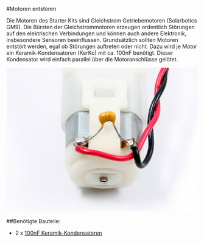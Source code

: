 #Motoren entstören

Die Motoren des Starter Kits sind Gleichstrom Getriebemotoren (Solarbotics GM9). Die Bürsten der Gleichstrommotoren erzeugen ordentlich Störungen auf den elektrischen Verbindungen und können auch andere Elektronik, insbesondere Sensoren beeinflussen. Grundsätzlich  sollten Motoren entstört werden, egal ob Störungen auftreten oder nicht. Dazu wird je Motor ein Keramik-Kondensatoren (KerKo) mit ca. 100nF benötigt. Dieser Kondensator wird einfach parallel über die Motoranschlüsse gelötet.

![Entstoerung](images/Motoren-entstoeren-Mod.jpg "Entstoerung")

##Benötigte Bauteile:

* 2 x <a href="http://www.reichelt.de/Vielschicht-bedrahtet-Z5U-20-/Z5U-2-5-100N/3//index.html?ACTION=3&GROUPID=3163&ARTICLE=22977&OFFSET=16&WKID=0&">100nF Keramik-Kondensatoren</a>

